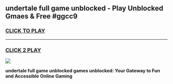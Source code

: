 
## undertale full game unblocked - Play Unblocked Gmaes & Free #ggcc9
<h3>
<a href="https://premium.freeplayer.one?title=undertale_full_game_unblocked&ref=03M">CLICK TO PLAY</a></h3>
<hr>

<h3>
<a href="https://premium.freeplayer.one?title=undertale_full_game_unblocked&ref=03M">CLICK 2 PLAY</a>
  
</h3>

<a href="https://premium.freeplayer.one?title=undertale_full_game_unblocked&ref=03M"><img src="https://clearcache.store/games.png"></a>


**undertale full game unblocked games unblocked: Your Gateway to Fun and Accessible Online Gaming**
